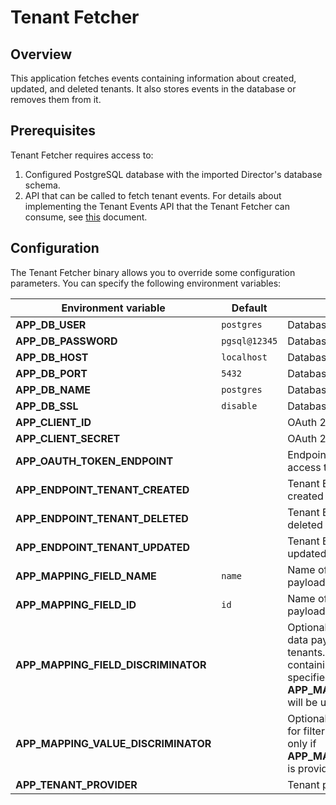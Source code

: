 # Tenant Fetcher

## Overview

This application fetches events containing information about created, updated, and deleted tenants. It also stores events in the database or removes them from it.

## Prerequisites

Tenant Fetcher requires access to:
1. Configured PostgreSQL database with the imported Director's database schema.
2. API that can be called to fetch tenant events. For details about implementing the Tenant Events API that the Tenant Fetcher can consume, see [this](https://github.com/kyma-incubator/compass/blob/master/components/director/internal/tenantfetcher/README.md) document. 

## Configuration

The Tenant Fetcher binary allows you to override some configuration parameters. You can specify the following environment variables:

| Environment variable                | Default       | Description                                                                                                                                                                                                     |
|-------------------------------------|---------------|-----------------------------------------------------------------------------------------------------------------------------------------------------------------------------------------------------------------|
| **APP_DB_USER**                     | `postgres`    | Database username                                                                                                                                                                                               |
| **APP_DB_PASSWORD**                 | `pgsql@12345` | Database password                                                                                                                                                                                               |
| **APP_DB_HOST**                     | `localhost`   | Database host                                                                                                                                                                                                   |
| **APP_DB_PORT**                     | `5432`        | Database port                                                                                                                                                                                                   |
| **APP_DB_NAME**                     | `postgres`    | Database name                                                                                                                                                                                                   |
| **APP_DB_SSL**                      | `disable`     | Database SSL mode (`disable` or `enable`)                                                                                                                                                                       |
| **APP_CLIENT_ID**                   |               | OAuth 2.0 client ID                                                                                                                                                                                             |
| **APP_CLIENT_SECRET**               |               | OAuth 2.0 client secret                                                                                                                                                                                         |
| **APP_OAUTH_TOKEN_ENDPOINT**        |               | Endpoint for fetching the OAuth 2.0 access token                                                                                                                                                                |
| **APP_ENDPOINT_TENANT_CREATED**     |               | Tenant Events API endpoint for fetching created tenants                                                                                                                                                         |
| **APP_ENDPOINT_TENANT_DELETED**     |               | Tenant Events API endpoint for fetching deleted tenants                                                                                                                                                         |
| **APP_ENDPOINT_TENANT_UPDATED**     |               | Tenant Events API endpoint for fetching updated tenants                                                                                                                                                         |
| **APP_MAPPING_FIELD_NAME**          | `name`        | Name of the field in the event data payload containing the tenant name                                                                                                                                          |
| **APP_MAPPING_FIELD_ID**            | `id`          | Name of the field in the event data payload containing the tenant ID                                                                                                                                            |
| **APP_MAPPING_FIELD_DISCRIMINATOR** |               | Optional name of the field in the event data payload used to filter created tenants. If provided, only events containing this field with a value specified in **APP_MAPPING_VALUE_DISCRIMINATOR** will be used. |
| **APP_MAPPING_VALUE_DISCRIMINATOR** |               | Optional value of the discriminator field for filtering created tenants. It is used only if **APP_MAPPING_FIELD_DISCRIMINATOR** is provided.                                                                    |
| **APP_TENANT_PROVIDER**             |               | Tenant provider name                                                                                                                                                                                            |
